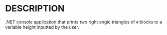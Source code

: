 # DESCRIPTION
.NET console application that prints two right angle triangles of `#` blocks to a variable height inputted by the user. 